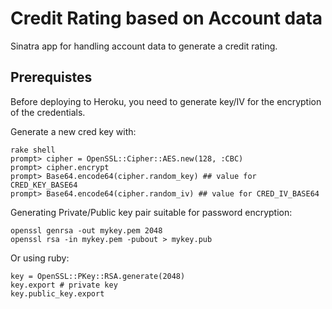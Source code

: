 Credit Rating based on Account data
===

Sinatra app for handling account data to generate a credit rating.

Prerequistes
---

Before deploying to Heroku, you need to generate key/IV for the encryption
of the credentials.

Generate a new cred key with:

    rake shell
    prompt> cipher = OpenSSL::Cipher::AES.new(128, :CBC)
    prompt> cipher.encrypt
    prompt> Base64.encode64(cipher.random_key) ## value for CRED_KEY_BASE64
    prompt> Base64.encode64(cipher.random_iv) ## value for CRED_IV_BASE64


Generating Private/Public key pair suitable for password encryption:

    openssl genrsa -out mykey.pem 2048
    openssl rsa -in mykey.pem -pubout > mykey.pub

Or using ruby:

    key = OpenSSL::PKey::RSA.generate(2048)
    key.export # private key
    key.public_key.export
